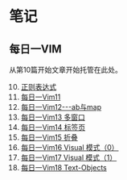 ﻿笔记
========
每日一VIM
------------------------------
从第10篇开始文章开始托管在此处。 
 
10. [正则表达式](./one_day_one_vim/10.md) 
11. [每日一Vim11](./one_day_one_vim/11.md)
12. [每日一Vim12---ab与map](./one_day_one_vim/12.md)
13. [每日一Vim13  多窗口](./one_day_one_vim/13.md)
14. [每日一Vim14  标签页](./one_day_one_vim/14.md)
15. [每日一Vim15 折叠](./one_day_one_vim/15折叠.md)
16. [每日一Vim16 Visual 模式（0）](./one_day_one_vim/16.md)
17. [每日一Vim17 Visual 模式（1）](./one_day_one_vim/17.md)
18. [每日一Vim18 Text-Objects](./one_day_one_vim/18.md)

